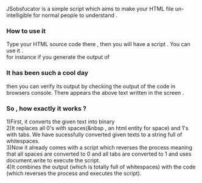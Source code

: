 JSobsfucator is a simple script which aims to make your HTML file un-intelligible for normal people to understand .


<h3> How to use it </h3>
Type your HTML source code there , then you will have a script . You can use it .<br>
for instance if you generate the output of <h3>It has been such a cool day </h3> then you can verify its output by checking the output of the code in browsers console. There appears the above text written in the screen .

<h3> So , how exactly it works ? </h3> 

1)First, it converts the given text into binary<br>
2)It replaces all 0's with spaces(&nbsp , an html entity for space) and 1's with tabs. We have sucessfully converted given texts 
to a string full of whitespaces.<br>
3)Now it already comes with a script which reverses the process meaning that all spaces are converted to 0 and all tabs are converted to 1 and uses document.write to execute the script.<br>
4)It combines the output (which is totally full of whitespaces) with the code (which reverses the process and executes the script).
